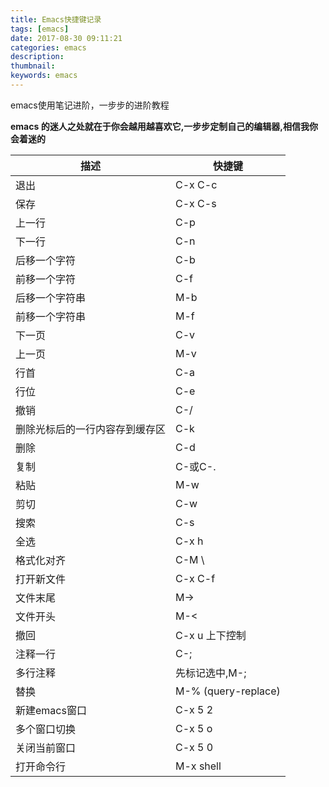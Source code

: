 ```yaml
---
title: Emacs快捷键记录
tags: [emacs]
date: 2017-08-30 09:11:21
categories: emacs
description:
thumbnail:
keywords: emacs
---
```

emacs使用笔记进阶，一步步的进阶教程

**emacs 的迷人之处就在于你会越用越喜欢它,一步步定制自己的编辑器,相信我你会着迷的**


| 描述                           | 快捷键              |
| ---- | ---- |
| 退出                           | C-x C-c             |
| 保存                           | C-x C-s             |
| 上一行                         | C-p                 |
| 下一行                         | C-n                 |
| 后移一个字符                   | C-b                 |
| 前移一个字符                   | C-f                 |
| 后移一个字符串                 | M-b                 |
| 前移一个字符串                 | M-f                 |
| 下一页                         | C-v                 |
| 上一页                         | M-v                 |
| 行首                           | C-a                 |
| 行位                           | C-e                 |
| 撤销                           | C-/                 |
| 删除光标后的一行内容存到缓存区 | C-k                 |
| 删除                           | C-d                 |
| 复制                           | C-<SPC>或C-.        |
| 粘贴                           | M-w                 |
| 剪切                           | C-w                 |
| 搜索                           | C-s                 |
| 全选                           | C-x h               |
| 格式化对齐                     | C-M \               |
| 打开新文件                     | C-x C-f             |
| 文件末尾                       | M->                 |
| 文件开头                       | M-<                 |
| 撤回                           | C-x u 上下控制      |
| 注释一行                       | C-;                 |
| 多行注释                       | 先标记选中,M-;      |
| 替换                           | M-% (query-replace) |
| 新建emacs窗口                  | C-x 5 2             |
| 多个窗口切换                   | C-x 5 o             |
| 关闭当前窗口                   | C-x 5 0             |
| 打开命令行                     | M-x shell           |